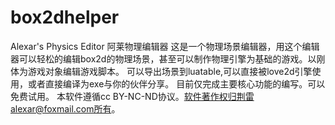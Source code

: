 # box2dhelper
Alexar's Physics Editor
阿莱物理编辑器
这是一个物理场景编辑器，用这个编辑器可以轻松的编辑box2d的物理场景，甚至可以制作物理引擎为基础的游戏。以刚体为游戏对象编辑游戏脚本。
可以导出场景到luatable,可以直接被love2d引擎使用，或者直接编译为exe与你的伙伴分享。
目前仅完成主要核心功能的编写。可以免费试用。
本软件遵循cc BY-NC-ND协议。软件著作权归荆雷alexar@foxmail.com所有。
